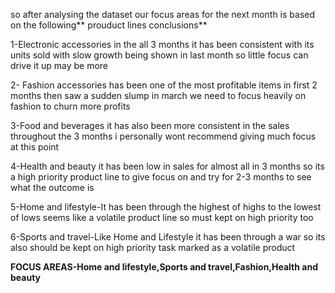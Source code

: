 so after analysing the dataset our focus areas for the next month is based on the following** prouduct lines conclusions**


1-Electronic accessories in the all 3 months it has been consistent with its units sold with slow growth being shown in last month so little focus can drive it up may be more

2-  Fashion accessories has been one of the most profitable items in first 2 months then saw a sudden slump in march we need to focus heavily on fashion to churn more profits 

3-Food and beverages it has also been more consistent in the sales throughout the 3 months i personally wont recommend giving much focus at this point

4-Health and beauty it has been low in sales for almost all in 3 months so its a high priority product line to give focus on and try for 2-3 months to see what the outcome is

5-Home and lifestyle-It has been through the highest of highs to the lowest of lows seems like a volatile product line so must kept on high priority too

6-Sports and travel-Like Home and Lifestyle it has been through a war so its also should be kept on high priority task marked as a volatile product

**FOCUS AREAS-Home and lifestyle,Sports and travel,Fashion,Health and beauty**

